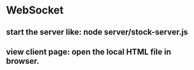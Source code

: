 # WebSocket
## start the server like: node server/stock-server.js
## view client page: open the local HTML file in browser.